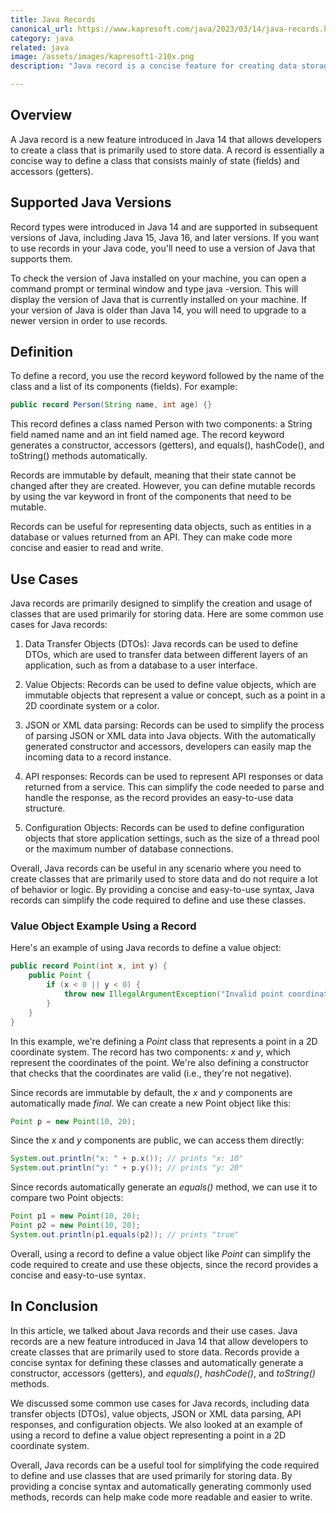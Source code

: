 ```yaml
---
title: Java Records
canonical_url: https://www.kapresoft.com/java/2023/03/14/java-records.html
category: java
related: java
image: /assets/images/kapresoft1-210x.png
description: "Java record is a concise feature for creating data storage classes. Introduced in Java 14, it primarily consists of fields and getters."

---
```


## Overview

A Java record is a new feature introduced in Java 14 that allows developers to create a class that is primarily used to store data. A record is essentially a concise way to define a class that consists mainly of state (fields) and accessors (getters).
<!--excerpt-->

## Supported Java Versions

Record types were introduced in Java 14 and are supported in subsequent versions of Java, including Java 15, Java 16, and later versions. If you want to use records in your Java code, you'll need to use a version of Java that supports them.

To check the version of Java installed on your machine, you can open a command prompt or terminal window and type java -version. This will display the version of Java that is currently installed on your machine. If your version of Java is older than Java 14, you will need to upgrade to a newer version in order to use records.

## Definition

To define a record, you use the record keyword followed by the name of the class and a list of its components (fields). For example:


```java
public record Person(String name, int age) {}
```

This record defines a class named Person with two components: a String field named name and an int field named age. The record keyword generates a constructor, accessors (getters), and equals(), hashCode(), and toString() methods automatically.

Records are immutable by default, meaning that their state cannot be changed after they are created. However, you can define mutable records by using the var keyword in front of the components that need to be mutable.

Records can be useful for representing data objects, such as entities in a database or values returned from an API. They can make code more concise and easier to read and write.

## Use Cases

Java records are primarily designed to simplify the creation and usage of classes that are used primarily for storing data. Here are some common use cases for Java records:

1. Data Transfer Objects (DTOs): Java records can be used to define DTOs, which are used to transfer data between different layers of an application, such as from a database to a user interface.

1. Value Objects: Records can be used to define value objects, which are immutable objects that represent a value or concept, such as a point in a 2D coordinate system or a color.

1. JSON or XML data parsing: Records can be used to simplify the process of parsing JSON or XML data into Java objects. With the automatically generated constructor and accessors, developers can easily map the incoming data to a record instance.

1. API responses: Records can be used to represent API responses or data returned from a service. This can simplify the code needed to parse and handle the response, as the record provides an easy-to-use data structure.

1. Configuration Objects: Records can be used to define configuration objects that store application settings, such as the size of a thread pool or the maximum number of database connections.

Overall, Java records can be useful in any scenario where you need to create classes that are primarily used to store data and do not require a lot of behavior or logic. By providing a concise and easy-to-use syntax, Java records can simplify the code required to define and use these classes.

### Value Object Example Using a Record

Here's an example of using Java records to define a value object:

```java
public record Point(int x, int y) {
    public Point {
        if (x < 0 || y < 0) {
            throw new IllegalArgumentException("Invalid point coordinates");
        }
    }
}
```

In this example, we're defining a _Point_ class that represents a point in a 2D coordinate system. The record has two components: _x_ and _y_, which represent the coordinates of the point. We're also defining a constructor that checks that the coordinates are valid (i.e., they're not negative).

Since records are immutable by default, the _x_ and _y_ components are automatically made _final_. We can create a new Point object like this:

```java
Point p = new Point(10, 20);
```

Since the _x_ and _y_ components are public, we can access them directly:

```java
System.out.println("x: " + p.x()); // prints "x: 10"
System.out.println("y: " + p.y()); // prints "y: 20"
```

Since records automatically generate an _equals()_ method, we can use it to compare two Point objects:

```java
Point p1 = new Point(10, 20);
Point p2 = new Point(10, 20);
System.out.println(p1.equals(p2)); // prints "true"
```

Overall, using a record to define a value object like _Point_ can simplify the code required to create and use these objects, since the record provides a concise and easy-to-use syntax.

## In Conclusion

In this article, we talked about Java records and their use cases. Java records are a new feature introduced in Java 14 that allow developers to create classes that are primarily used to store data. Records provide a concise syntax for defining these classes and automatically generate a constructor, accessors (getters), and _equals()_, _hashCode()_, and _toString()_ methods.

We discussed some common use cases for Java records, including data transfer objects (DTOs), value objects, JSON or XML data parsing, API responses, and configuration objects. We also looked at an example of using a record to define a value object representing a point in a 2D coordinate system.

Overall, Java records can be a useful tool for simplifying the code required to define and use classes that are used primarily for storing data. By providing a concise syntax and automatically generating commonly used methods, records can help make code more readable and easier to write.
